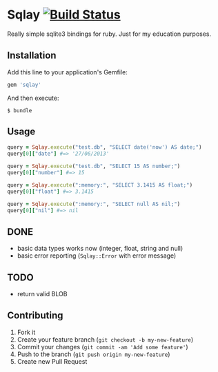 # Sqlay [![Build Status](https://travis-ci.org/simi/sqlay.png?branch=master)](https://travis-ci.org/simi/sqlay)

Really simple sqlite3 bindings for ruby. Just for my education purposes.

## Installation

Add this line to your application's Gemfile:

```ruby
gem 'sqlay'
```

And then execute:

```
$ bundle
```

## Usage

```ruby
query = Sqlay.execute("test.db", "SELECT date('now') AS date;")
query[0]["date"] #=> '27/06/2013'

query = Sqlay.execute("test.db", "SELECT 15 AS number;")
query[0]["number"] #=> 15

query = Sqlay.execute(":memory:", "SELECT 3.1415 AS float;")
query[0]["float"] #=> 3.1415

query = Sqlay.execute(":memory:", "SELECT null AS nil;")
query[0]["nil"] #=> nil
```

## DONE

* basic data types works now (integer, float, string and null)
* basic error reporting (``Sqlay::Error`` with error message)

## TODO

* return valid BLOB

## Contributing

1. Fork it
2. Create your feature branch (`git checkout -b my-new-feature`)
3. Commit your changes (`git commit -am 'Add some feature'`)
4. Push to the branch (`git push origin my-new-feature`)
5. Create new Pull Request
